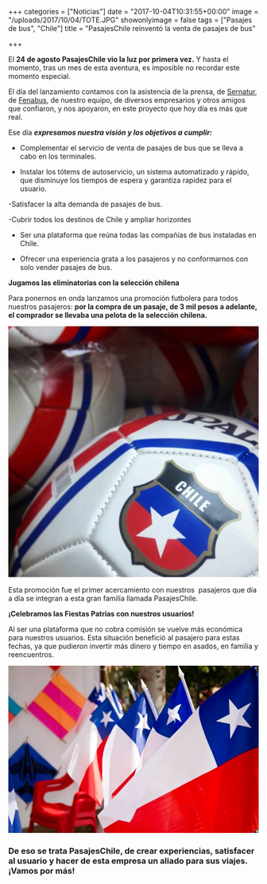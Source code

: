 +++
categories = ["Noticias"]
date = "2017-10-04T10:31:55+00:00"
image = "/uploads/2017/10/04/TOTE.JPG"
showonlyimage = false
tags = ["Pasajes de bus", "Chile"]
title = "PasajesChile reinventó la venta de pasajes de bus"

+++


El **24 de agosto PasajesChile vio la luz por primera vez.** Y hasta el momento, tras un mes de esta aventura, es imposible no recordar este momento especial.

El día del lanzamiento contamos con la asistencia de la prensa, de [Sernatur](https://www.sernatur.cl/), de [Fenabus](http://www.fenabus.cl/), de nuestro equipo, de diversos empresarios y otros amigos que confiaron, y nos apoyaron, en este proyecto que hoy día es más que real.

Ese día ***expresamos nuestra visión y los objetivos a cumplir:***

* Complementar el servicio de venta de pasajes de bus que se lleva a cabo en los terminales.

* Instalar los tótems de autoservicio, un sistema automatizado y rápido, que disminuye los tiempos de espera y garantiza rapidez para el usuario.

-Satisfacer la alta demanda de pasajes de bus.

-Cubrir todos los destinos de Chile y ampliar horizontes

* Ser una plataforma que reúna todas las compañías de bus instaladas en Chile.

* Ofrecer una experiencia grata a los pasajeros y no conformarnos con solo vender pasajes de bus.

**Jugamos las eliminatorias con la selección chilena**

Para ponernos en onda lanzamos una promoción futbolera para todos nuestros pasajeros: **por la compra de un pasaje, de 3 mil pesos a adelante, el comprador se llevaba una pelota de la selección chilena.**

<img src="/uploads/2017/10/04/21369043_1590815424310689_3980888136396560348_o.jpg" class=" forestry--none" style="float: none;">

Esta promoción fue el primer acercamiento con nuestros  pasajeros que día a día se integran a esta gran familia llamada PasajesChile.

**¡Celebramos las Fiestas Patrias con nuestros usuarios!**

Al ser una plataforma que no cobra comisión se vuelve más económica para nuestros usuarios. Esta situación benefició al pasajero para estas fechas, ya que pudieron invertir más dinero y tiempo en asados, en familia y reencuentros.

![](/uploads/2017/10/04/21149969_1586159151442983_1325312883311585565_n.jpg)

### De eso se trata PasajesChile, de crear experiencias, satisfacer al usuario y hacer de esta empresa un aliado para sus viajes. ¡Vamos por más!


